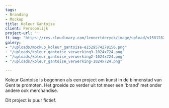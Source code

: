 ```yaml
---
tags:
- Branding
- Mockup
title: Koleur Gantoise
client: Persoonlijk
project-url: ''
ft-img: "https://res.cloudinary.com/lennertderyck/image/upload/v1581282841/DSC2761-compressor_p3kjdy.jpg"
galery:
- "/uploads/mockup_koleur_gantoise-e1529574278156.png"
- "/uploads/koleur_gantoise_verwerking3-1024x724.png"
- "/uploads/koleur_gantoise_verwerking2-1024x724.png"
- "/uploads/koleur_gantoise_verwerking-1024x724.png"

---
```

Koleur Gantoise is begonnen als een project om kunst in de binnenstad van Gent te promoten. Het groeide zo verder uit tot meer een 'brand' met onder andere ook merchandise.

Dit project is puur fictief.